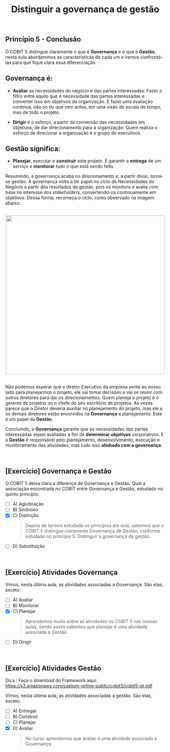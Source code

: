 <div align="center">

  # Distinguir a governança de gestão

</div>

<br>

## Princípio 5 - Conclusão

O COBIT 5 distingue claramente o que é **Governança** e o que é **Gestão**, nesta aula abordaremos as características de cada um e iremos confrontá-las para que fique clara essa diferenciação.

## Governança é:

- **Avaliar** as necessidades do negócio e das partes interessadas. Fazer o filtro entre aquilo que é necessidade das partes interessadas e converter isso em objetivos da organização. É fazer uma avaliação contínua, não só do que vem antes, em uma visão de escala de tempo, mas de todo o projeto.

- **Dirigir** é o esforço, a partir da conversão das necessidades em objetivos, de dar direcionamento para a organização. Quem realiza o esforço de direcionar a organização é o grupo de executivos.

## Gestão significa:

- **Planejar**, executar e **construir** este projeto. É garantir a **entrega** de um serviço e **monitorar** tudo o que está sendo feito. 

Resumindo, a governança acaba no direcionamento e, a partir disso, torna-se gestão. A governança volta a ter papel no ciclo de Necessidades do Negócio a partir dos resultados da gestão, pois os monitora e avalia com base no interesse dos *stakeholders*, convertendo-os continuamente em objetivos. Dessa forma, recomeça o ciclo, como observado na imagem abaixo:

<br>

<div align="center">

  <img src="images/necessidades-do-negocio.jfif" width="500">

</div>

<br>

Não podemos esperar que o diretor Executivo da empresa sente ao nosso lado para planejarmos o projeto, ele vai tomar decisões e vai se reunir com outros diretores para dar os direcionamentos. Quem planeja o projeto é o gerente de projetos ou o chefe do seu escritório de projetos. As vezes parece que o Diretor deveria auxiliar no planejamento do projeto, mas ele e os demais diretores estão envolvidos na **Governança** e planejamento. Este é um papel da **Gestão**.

Concluindo, a **Governança** garante que as necessidades das partes interessadas sejam avaliadas a fim de **determinar objetivos** corporativos. E a **Gestão** é responsável pelo planejamento, desenvolvimento, execução e monitoramento das atividades, mas tudo isso **alinhado com a governança**.

<br>

## [Exercício] Governança e Gestão

O COBIT 5 deixa clara a diferença de Governança e Gestão. Qual a associação encontrada no COBIT entre Governança e Gestão, estudado no quinto princípio:

- [ ] A) Aglutinação
- [ ] B) Sinônimo
- [x] C) Distinção
  > Depois de termos estudado os princípios em aula, sabemos que o COBIT 5 distingue claramente Governança de Gestão, conforme estudado no princípio 5: Distinguir a governança da gestão.
- [ ] D) Substituição

<br>

## [Exercício] Atividades Governança

Vimos, nesta última aula, as atividades associadas a Governança. São elas, exceto:

- [ ] A) Avaliar
- [ ] B) Monitorar
- [x] C) Planejar
  > Aprendemos muito sobre as atividades no COBIT 5 nas nossas aulas, sendo assim sabemos que planejar é uma atividade associada à Gestão.
- [ ] D) Dirigir

<br>

## [Exercício] Atividades Gestão

Dica : Faça o download do Framework aqui: https://s3.amazonaws.com/caelum-online-public/cobit5/cobit5-pt.pdf

Vimos, nesta última aula, as atividades associadas a gestão. São elas, exceto:

- [ ] A) Entregar
- [ ] B) Construir
- [ ] C) Planejar
- [x] D) Avaliar
  > No curso aprendemos que avaliar é uma atividade associada à Governança.